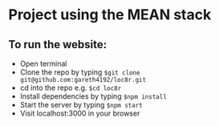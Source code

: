 # Project using the MEAN stack
## To run the website: 
* Open terminal
* Clone the repo by typing `$git clone git@github.com:gareth4192/loc8r.git`
* cd into the repo e.g. `$cd loc8r` 
* Install dependencies by typing `$npm install`
* Start the server by typing `$npm start`
* Visit localhost:3000 in your browser
